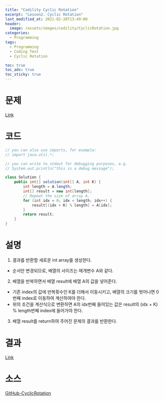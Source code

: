 ```yaml
---
title: "Codility Cyclic Rotation"
excerpt: "Lesson2. Cyclic Rotation"
last_modified_at: 2021-02-20T13:49:00
header:
  image: /assets/images/codility/CyclicRotation.jpg
categories:
  - Programming
tags:
  - Programming
  - Coding Test
  - Cyclic Rotation

toc: true
toc_ads: true
toc_sticky: true
---
```

# 문제
[Link](https://app.codility.com/programmers/lessons/2-arrays/cyclic_rotation/)

# 코드
```java
// you can also use imports, for example:
// import java.util.*;

// you can write to stdout for debugging purposes, e.g.
// System.out.println("this is a debug message");

class Solution {
    public int[] solution(int[] A, int K) {
        int length = A.length;
        int[] result = new int[length];
        // Repeat the size of array A.
        for (int idx = 0; idx < length; idx++) {
            result[(idx + K) % length] = A[idx];
        }
        return result;
    }
}
```

# 설명
1. 결과를 반환할 새로운 int array를 생성한다.
- 순서만 변경되므로, 배열의 사이즈는 매개변수 A와 같다.
2. 배열을 반복하면서 배열 result에 배열 A의 값을 넣어준다.
- 기존 index의 값에 반복횟수인 K를 더해서 이동시키고, 배열의 크기를 벗어나면 0번째 index로 이동하여 계산하여야 한다.
- 위의 조건을 계산식으로 변환하면 A의 idx번째 들어있는 값은 result의 (idx + K) % length번째 index에 들어가야 한다.
3. 배열 result를 return하여 주어진 문제의 결과를 반환한다.

# 결과
[Link](https://app.codility.com/demo/results/trainingUWMRMK-AWK/)

# 소스
[GitHub-CyclicRotation](https://github.com/GracefulSoul/Sample/blob/master/src/main/java/gracefulsoul/codility/lesson02/CyclicRotation.java)